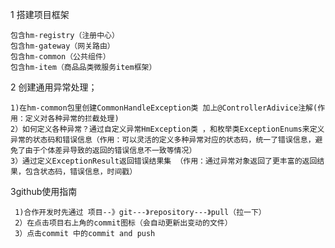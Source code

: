1 搭建项目框架



    包含hm-registry（注册中心）
    包含hm-gateway（网关路由）
    包含hm-common（公共组件）
    包含hm-item（商品品类微服务item框架）

2 创建通用异常处理；
  
    1)在hm-common包里创建CommonHandleException类 加上@ControllerAdivice注解(作用：定义对各种异常的拦截处理)
    2）如何定义各种异常？通过自定义异常HmException类 ，和枚举类ExceptionEnums来定义异常的状态码和错误信息（作用：可以灵活的定义多种异常对应的状态码，统一了错误信息，避免了由于个体差异导致的返回的错误信息不一致等情况）
    3）通过定义ExceptionResult返回错误结果集 （作用：通过异常对象返回了更丰富的返回结果，包含状态码，错误信息，时间戳）
    

3github使用指南
     
     1)合作开发时先通过 项目--》git---》repository---》pull（拉一下）
     2）在点击项目右上角的commit图标（会自动更新出变动的文件）
     3）点击commit 中的commit and push 
